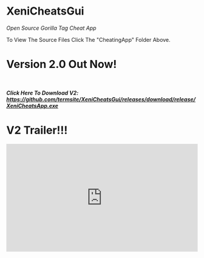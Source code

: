 # XeniCheatsGui
*Open Source Gorilla Tag Cheat App*

To View The Source Files Click The "CheatingApp" Folder Above.


# Version 2.0 Out Now!

<br>

***Click Here To Download V2: https://github.com/termsite/XeniCheatsGui/releases/download/release/XeniCheatsApp.exe***

# V2 Trailer!!!

<div style="position:relative; width:100%; height:0px; padding-bottom:56.250%"><iframe allow="fullscreen" allowfullscreen height="100%" src="https://streamable.com/e/ozk0u7?" width="100%" style="border:none; width:100%; height:100%; position:absolute; left:0px; top:0px; overflow:hidden;"></iframe></div>
